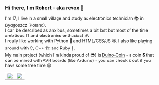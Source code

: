 ### Hi there, I'm Robert - aka revox 👋 
I'm 17, I live in a small village and study as electronics technician :books: in Bydgoszcz (Poland).<br>
I can be described as anxious, sometimes a bit lost but most of the time ambitious IT and electronics enthusiast ♐.<br>
I really like working with Python :snake: and HTML/CSS/JS :spider_web:. I also like playing around with C, C++ 🏗️ and Ruby :gem:.<br>
My main project (which I'm kinda proud of 😎) is [Duino-Coin](https://duinocoin.com) - a coin 💲 that can be mined with AVR boards (like Arduino) - you can check it out if you have some free time :smiley:

<table>
  <tr>
    <td>
      <img align="center" src="https://github-readme-stats.vercel.app/api/top-langs/?username=revoxhere&theme=radical" />
    </td>
    <td>
      <img align="center" src="https://github-readme-stats.vercel.app/api?username=revoxhere&show_icons=true&theme=radical" />
    </td>
  </tr>
</table>
